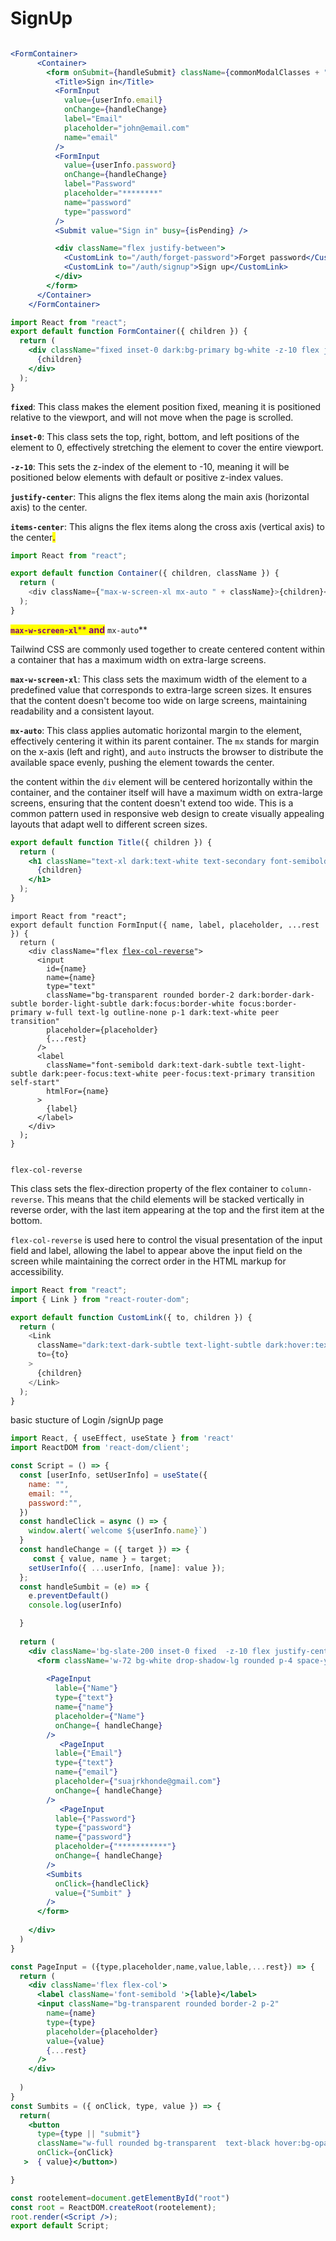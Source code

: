 # SignUp

<figure><img src="../.gitbook/assets/SignIn.png" alt=""><figcaption></figcaption></figure>

```jsx
<FormContainer>
      <Container>
        <form onSubmit={handleSubmit} className={commonModalClasses + " w-72"}>
          <Title>Sign in</Title>
          <FormInput
            value={userInfo.email}
            onChange={handleChange}
            label="Email"
            placeholder="john@email.com"
            name="email"
          />
          <FormInput
            value={userInfo.password}
            onChange={handleChange}
            label="Password"
            placeholder="********"
            name="password"
            type="password"
          />
          <Submit value="Sign in" busy={isPending} />

          <div className="flex justify-between">
            <CustomLink to="/auth/forget-password">Forget password</CustomLink>
            <CustomLink to="/auth/signup">Sign up</CustomLink>
          </div>
        </form>
      </Container>
    </FormContainer>

```

```jsx
import React from "react";
export default function FormContainer({ children }) {
  return (
    <div className="fixed inset-0 dark:bg-primary bg-white -z-10 flex justify-center items-center">
      {children}
    </div>
  );
}

```

**`fixed`**: This class makes the element position fixed, meaning it is positioned relative to the viewport, and will not move when the page is scrolled.

**`inset-0`**: This class sets the top, right, bottom, and left positions of the element to 0, effectively stretching the element to cover the entire viewport.

**`-z-10`**: This sets the z-index of the element to -10, meaning it will be positioned below elements with default or positive z-index values.

**`justify-center`**: This aligns the flex items along the main axis (horizontal axis) to the center.

**`items-center`**: This aligns the flex items along the cross axis (vertical axis) to the center<mark style="color:purple;">**.**</mark>

```javascript
import React from "react";

export default function Container({ children, className }) {
  return (
    <div className={"max-w-screen-xl mx-auto " + className}>{children}</div>
  );
}
```

<mark style="color:purple;">**`max-w-screen-xl`**</mark><mark style="color:purple;">** **</mark><mark style="color:purple;">**and**</mark><mark style="color:purple;">** **</mark><mark style="color:purple;">**`mx-auto`**</mark>

Tailwind CSS are commonly used together to create centered content within a container that has a maximum width on extra-large screens.

**`max-w-screen-xl`**: This class sets the maximum width of the element to a predefined value that corresponds to extra-large screen sizes. It ensures that the content doesn't become too wide on large screens, maintaining readability and a consistent layout.

**`mx-auto`**: This class applies automatic horizontal margin to the element, effectively centering it within its parent container. The `mx` stands for margin on the x-axis (left and right), and `auto` instructs the browser to distribute the available space evenly, pushing the element towards the center.

the content within the `div` element will be centered horizontally within the container, and the container itself will have a maximum width on extra-large screens, ensuring that the content doesn't extend too wide. This is a common pattern used in responsive web design to create visually appealing layouts that adapt well to different screen sizes.

```jsx
export default function Title({ children }) {
  return (
    <h1 className="text-xl dark:text-white text-secondary font-semibold text-center">
      {children}
    </h1>
  );
}
```

<pre class="language-javascript"><code class="lang-javascript">import React from "react";
export default function FormInput({ name, label, placeholder, ...rest }) {
  return (
    &#x3C;div className="flex <a data-footnote-ref href="#user-content-fn-1">flex-col-reverse</a>">
      &#x3C;input
        id={name}
        name={name}
        type="text"
        className="bg-transparent rounded border-2 dark:border-dark-subtle border-light-subtle dark:focus:border-white focus:border-primary w-full text-lg outline-none p-1 dark:text-white peer transition"
        placeholder={placeholder}
        {...rest}
      />
      &#x3C;label
        className="font-semibold dark:text-dark-subtle text-light-subtle dark:peer-focus:text-white peer-focus:text-primary transition self-start"
        htmlFor={name}
      >
        {label}
      &#x3C;/label>
    &#x3C;/div>
  );
}

</code></pre>

```
flex-col-reverse
```

This class sets the flex-direction property of the flex container to `column-reverse`. This means that the child elements will be stacked vertically in reverse order, with the last item appearing at the top and the first item at the bottom.

`flex-col-reverse` is used here to control the visual presentation of the input field and label, allowing the label to appear above the input field on the screen while maintaining the correct order in the HTML markup for accessibility.

```javascript
import React from "react";
import { Link } from "react-router-dom";

export default function CustomLink({ to, children }) {
  return (
    <Link
      className="dark:text-dark-subtle text-light-subtle dark:hover:text-white hover:text-primary transition"
      to={to}
    >
      {children}
    </Link>
  );
}
```

basic stucture of Login /signUp page&#x20;

```jsx
import React, { useEffect, useState } from 'react'
import ReactDOM from 'react-dom/client';

const Script = () => {
  const [userInfo, setUserInfo] = useState({
    name: "",
    email: "",
    password:"",
  })
  const handleClick = async () => {
    window.alert(`welcome ${userInfo.name}`)
  }
  const handleChange = ({ target }) => { 
     const { value, name } = target;
    setUserInfo({ ...userInfo, [name]: value });
  };
  const handleSumbit = (e) => { 
    e.preventDefault()
    console.log(userInfo)

  } 
  
  return (
    <div className='bg-slate-200 inset-0 fixed  -z-10 flex justify-center items-center'>
      <form className='w-72 bg-white drop-shadow-lg rounded p-4 space-y-4'onSubmit={handleSumbit}>
        
        <PageInput
          lable={"Name"}
          type={"text"}
          name={"name"}
          placeholder={"Name"}
          onChange={ handleChange}
        />
           <PageInput
          lable={"Email"}
          type={"text"}
          name={"email"}
          placeholder={"suajrkhonde@gmail.com"}
          onChange={ handleChange}
        />
           <PageInput
          lable={"Password"}
          type={"password"}
          name={"password"}
          placeholder={"***********"}
          onChange={ handleChange}
        />
        <Sumbits
          onClick={handleClick}
          value={"Sumbit" }
        />
      </form>
    
    </div>
  )
}

const PageInput = ({type,placeholder,name,value,lable,...rest}) => { 
  return (
    <div className='flex flex-col'>
      <label className='font-semibold '>{lable}</label>
      <input className="bg-transparent rounded border-2 p-2"
        name={name}
        type={type}
        placeholder={placeholder}
        value={value}
        {...rest}
      />
    </div>
    
  )
}
const Sumbits = ({ onClick, type, value }) => {
  return(
    <button
      type={type || "submit"}
      className="w-full rounded bg-transparent  text-black hover:bg-opacity-90 transition font-semibold text-lg cursor-pointer h-10 flex items-center justify-center  border-2"
      onClick={onClick}
   >  { value}</button>)

}

const rootelement=document.getElementById("root")
const root = ReactDOM.createRoot(rootelement);
root.render(<Script />);
export default Script;

```

<figure><img src="../.gitbook/assets/page Login.png" alt=""><figcaption><p> </p></figcaption></figure>

[^1]: Please see below&#x20;
